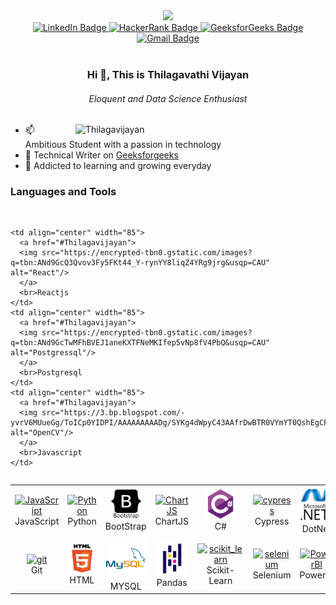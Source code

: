 

<!---
Thilagavijayan/Thilagavijayan is a ✨ special ✨ repository because its `README.md` (this file) appears on your GitHub profile.
You can click the Preview link to take a look at your changes.
--->
<div id="header" align="center">
  <img src="https://mir-s3-cdn-cf.behance.net/project_modules/disp/601014116770475.6068beff4640a.gif" width="200"/>
</div>
<div id="badges" align="center">
  <a href="https://www.linkedin.com/in/thilagavathi-vijayan-a436b2217/">
    <img src="https://img.shields.io/badge/LinkedIn-blue?style=for-the-badge&logo=linkedin&logoColor=white" alt="LinkedIn Badge"/>
  </a>
  <a href="https://www.hackerrank.com/thilagavathivij1">
    <img src="https://img.shields.io/badge/-Hackerrank-2EC866?style=for-the-badge&logo=HackerRank&logoColor=white" alt="HackerRank Badge"/>
  </a>
  <a href="https://auth.geeksforgeeks.org/user/thilagavathimfj0/">
    <img src="https://img.shields.io/badge/GeeksforGeeks-298D46?style=for-the-badge&logo=geeksforgeeks&logoColor=white" alt="GeeksforGeeks Badge"/>
  </a>
  <a href="www.thigavathivijayan850@gmail.com">
    <img src="https://img.shields.io/badge/Gmail-D14836?style=for-the-badge&logo=gmail&logoColor=white" alt="Gmail Badge"/>
  </a>
</div>
<div id="views" align="center">
   <img src="https://komarev.com/ghpvc/?username=your-github-Thilagavijayan&style=flat-square&color=blue" alt=""/>
</div>

<!-- ![MasterHead](https://www.american.edu/spa/data-science/images/datascience-hero.jpg) -->
<h3 align="center">Hi 👋, This is Thilagavathi Vijayan</h1>
<h6 align="center">Eloquent and Data Science Enthusiast</h3>
<!-- <img align= "right" alt = "Coding" width = "400" src= "https://mir-s3-cdn-cf.behance.net/project_modules/disp/601014116770475.6068beff4640a.gif"> -->
 <p><img align="right" src="https://github-readme-streak-stats.herokuapp.com/?user=Thilagavijayan&" alt="Thilagavijayan" width = "400" /></p>
 
 <div id="views" width = "300">
 
  - 📫 Ambitious Student with a passion in technology
  - 📝 Technical Writer on [Geeksforgeeks](Geeksforgeeks)
  - 🌱 Addicted to learning and growing everyday
  
</div>
<h3 align="left">Languages and Tools</h3>

<!-- <p><img align="center" src="https://github-readme-stats.vercel.app/api/top-langs?username=thilagavijayan&show_icons=true&locale=en&layout=compact" alt="thilagavijayan" /></p> -->
<br>
<table align = "left">
<tr>
    <td align="center" width="85">
      <a href="#Thilagavijayan">
        <img src="https://upload.wikimedia.org/wikipedia/commons/thumb/9/99/Unofficial_JavaScript_logo_2.svg/1024px-Unofficial_JavaScript_logo_2.svg.png" width="48" height="48" alt="JavaScript" />
      </a>
      <br>JavaScript
    </td>
    <td align="center" width="85">
      <a href="#Thilagavijayan">
        <img src="https://upload.wikimedia.org/wikipedia/commons/thumb/c/c3/Python-logo-notext.svg/1200px-Python-logo-notext.svg.png" width="48" height="48" alt="Python" />
      </a>
      <br>Python
    </td>
    <td align="center" width="85">
      <a href="#Thilagavijayan">
        <img src="https://raw.githubusercontent.com/devicons/devicon/master/icons/bootstrap/bootstrap-plain-wordmark.svg" width="48" height="48" alt="BootStrap" />
      </a>
      <br>BootStrap
    </td>
    <td align="center" width="85">
      <a href="#Thilagavijayan">
        <img src="https://www.chartjs.org/media/logo-title.svg" width="48" height="48" alt="ChartJS" />
      </a>
      <br>ChartJS
    </td>
    <td align="center" width="85">
      <a href="#Thilagavijayan">
        <img src="https://raw.githubusercontent.com/devicons/devicon/master/icons/csharp/csharp-original.svg" width="48" height="48" alt="Csharp" />
      </a>
      <br>C#
    </td>
     <td align="center" width="85">
      <a href="#Thilagavijayan">
       <img src="https://raw.githubusercontent.com/simple-icons/simple-icons/6e46ec1fc23b60c8fd0d2f2ff46db82e16dbd75f/icons/cypress.svg" alt="cypress"/>
      </a>
      <br>Cypress
    </td>
      <td align="center" width="85">
      <a href="#Thilagavijayan">
       <img src="https://raw.githubusercontent.com/devicons/devicon/master/icons/dot-net/dot-net-original-wordmark.svg" alt="dotnet"/>
      </a>
      <br>DotNet
    </td>
      <td align="center" width="85">
      <a href="#Thilagavijayan">
       <img src="https://raw.githubusercontent.com/devicons/devicon/master/icons/css3/css3-original-wordmark.svg" alt="css3"/>
      </a>
      <br>CSS
    </td>
      <td align="center" width="85">
      <a href="#Thilagavijayan">
       <img src="https://www.vectorlogo.zone/logos/figma/figma-icon.svg" alt="figma"/>
      </a>
      <br>Figma
    </td>
    <td align="center" width="85">
      <a href="#Thilagavijayan">
       <img src="https://www.vectorlogo.zone/logos/pocoo_flask/pocoo_flask-icon.svg" alt="flask"/>
      </a>
      <br>Flask
    </td>
  </tr>
  <tr>
    <td align="center" width="85"> 
      <a href="#Thilagavijayan">
       <img src="https://www.vectorlogo.zone/logos/git-scm/git-scm-icon.svg" alt="git" />
      </a>
      <br>Git
    </td>
    <td align="center" width="85">
      <a href="#Thilagavijayan">
       <img src="https://raw.githubusercontent.com/devicons/devicon/master/icons/html5/html5-original-wordmark.svg" alt="html5"/>
      </a>
      <br>HTML
    </td>   
    <td align="center" width="85">
      <a href="#Thilagavijayan">
       <img src="https://raw.githubusercontent.com/devicons/devicon/master/icons/mysql/mysql-original-wordmark.svg" alt="mysql" />
      </a>
      <br>MYSQL
    </td>
    <td align="center" width="85">
      <a href="#Thilagavijayan">
       <img src="https://raw.githubusercontent.com/devicons/devicon/2ae2a900d2f041da66e950e4d48052658d850630/icons/pandas/pandas-original.svg" alt="pandas"/>
      </a>
      <br>Pandas
    </td>
    <td align="center" width="85">
      <a href="#Thilagavijayan">
      <img src="https://upload.wikimedia.org/wikipedia/commons/0/05/Scikit_learn_logo_small.svg" alt="scikit_learn" />
      </a>
      <br>Scikit-Learn
    </td>
    <td align="center" width="85">
      <a href="#Thilagavijayan">
      <img src="https://raw.githubusercontent.com/detain/svg-logos/780f25886640cef088af994181646db2f6b1a3f8/svg/selenium-logo.svg" alt="selenium"/>
      </a>
      <br>Selenium
    </td>
    <td align="center" width="85">
      <a href="#Thilagavijayan">
      <img src="https://encrypted-tbn0.gstatic.com/images?q=tbn:ANd9GcQfzC9BWEfqD1gJaGulcI5d3ziyQePenHfrZA&usqp=CAU" alt="PowerBI"/>
      </a>
      <br>PowerBI
    </td>
    <td align="center" width="85">
      <a href="#Thilagavijayan">
     <img src="https://seaborn.pydata.org/_images/logo-mark-lightbg.svg" alt="seaborn"/>
      </a>
      <br>SeaBorn
    </td>
    <td align="center" width="85">
    <a href="#Thilagavijayan">
      <img src="https://pbs.twimg.com/profile_images/1268207088683020288/d9agkn4h_400x400.jpg" alt="Tableau"/>
      </a>
      <br>Tableau
    </td>
    <td align="center" width="85">
      <a href="#Thilagavijayan">
      <img src="https://3.bp.blogspot.com/-yvrV6MUueGg/ToICp0YIDPI/AAAAAAAAADg/SYKg4dWpyC43AAfrDwBTR0VYmYT0QshEgCPcBGAYYCw/s1600/OpenCV_Logo.png" alt="OpenCV"/>
      </a>
      <br>OpenCV
    </td>
  </tr>
  
    <td align="center" width="85">
      <a href="#Thilagavijayan">
      <img src="https://encrypted-tbn0.gstatic.com/images?q=tbn:ANd9GcQ3Qvov3Fy5FKt44_Y-rynYY8liqZ4YRg9jrg&usqp=CAU" alt="React"/>
      </a>
      <br>Reactjs
    </td>
    <td align="center" width="85">
      <a href="#Thilagavijayan">
      <img src="https://encrypted-tbn0.gstatic.com/images?q=tbn:ANd9GcTwMFhBVEJ1aneKXTFNeMKIfep5vNp8fV4PbQ&usqp=CAU" alt="Postgressql"/>
      </a>
      <br>Postgresql
    </td>
    <td align="center" width="85">
      <a href="#Thilagavijayan">
      <img src="https://3.bp.blogspot.com/-yvrV6MUueGg/ToICp0YIDPI/AAAAAAAAADg/SYKg4dWpyC43AAfrDwBTR0VYmYT0QshEgCPcBGAYYCw/s1600/OpenCV_Logo.png" alt="OpenCV"/>
      </a>
      <br>Javascript
    </td>
  </tr>
    
    
</table>


 
